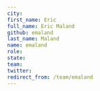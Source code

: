 ```yaml
---
city: 
first_name: Eric
full_name: Eric Maland
github: emaland
last_name: Maland
name: emaland
role: 
state: 
team: 
twitter: 
redirect_from: /team/emaland
---
```

